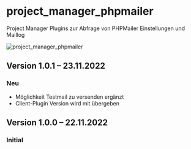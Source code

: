 # project_manager_phpmailer
Project Manager Plugins zur Abfrage von PHPMailer Einstellungen und Maillog

![project_manager_phpmailer](https://user-images.githubusercontent.com/30634971/203528138-01110eef-7bb9-4a21-bbc0-2960426e99b0.jpg)

Version 1.0.1 – 23.11.2022
--------------------------

### Neu

- Möglichkeit Testmail zu versenden ergänzt
- Client-Plugin Version wird mit übergeben

Version 1.0.0 – 22.11.2022
--------------------------

### Initial
